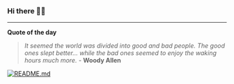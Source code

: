 ### Hi there 👋🏻


---

**Quote of the day**

> *It seemed the world was divided into good and bad people. The good ones slept better... while the bad ones seemed to enjoy the waking hours much more.* - **Woody Allen** 

[![README.md](https://github.com/marcolovazzano/marcolovazzano/actions/workflows/readme.yml/badge.svg?branch=main)](https://github.com/marcolovazzano/marcolovazzano/actions/workflows/readme.yml)
